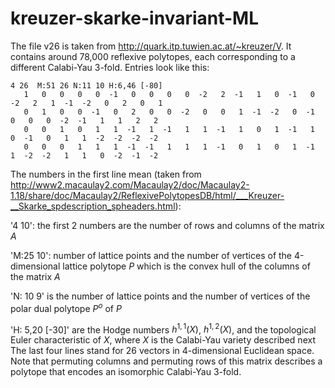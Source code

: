 # kreuzer-skarke-invariant-ML
The file v26 is taken from http://quark.itp.tuwien.ac.at/~kreuzer/V. It contains around 78,000 reflexive polytopes, each corresponding to a different Calabi-Yau 3-fold.
Entries look like this:

```
4 26  M:51 26 N:11 10 H:6,46 [-80]
   1   0   0   0   0  -1   0   0   0   0  -2   2  -1   1   0  -1   0  -2   2   1  -1  -2   0   2   0   1
   0   1   0   0  -1   0   2   0   0  -2   0   0   1  -1  -2   0  -1   0   0   0  -2  -1   1   1   2   2
   0   0   1   0   1   1  -1   1  -1   1   1  -1   1   0   1  -1   1   0  -1   0   1   1  -2  -2  -2  -2
   0   0   0   1   1   1  -1  -1   1   1   1  -1   0   1   0   1  -1   1  -2  -2   1   1   0  -2  -1  -2
```

The numbers in the first line mean (taken from http://www2.macaulay2.com/Macaulay2/doc/Macaulay2-1.18/share/doc/Macaulay2/ReflexivePolytopesDB/html/___Kreuzer-__Skarke_spdescription_spheaders.html):         
            
'4 10': the first 2 numbers are the number of rows and columns of the matrix $A$            
            
'M:25 10': number of lattice points and the number of vertices of the 4-dimensional lattice polytope $P$ which is the convex hull of the columns of the matrix $A$            
            
'N: 10 9' is the number of lattice points and the number of vertices of the polar dual polytope $P^o$ of $P$            
            
'H: 5,20 [-30]' are the Hodge numbers $h^{1,1}(X)$, $h^{1,2}(X)$, and the topological Euler characteristic of $X$, where $X$ is the Calabi-Yau variety described next            
The last four lines stand for 26 vectors in 4-dimensional Euclidean space.
Note that permuting columns and permuting rows of this matrix describes a polytope that encodes an isomorphic Calabi-Yau 3-fold.
